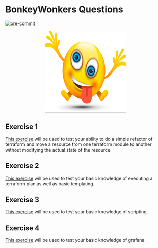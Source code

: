 # BonkeyWonkers Questions

[![pre-commit](https://github.com/gamethis/BonkeyWonkers/actions/workflows/pre-commit.yaml/badge.svg)](https://github.com/gamethis/BonkeyWonkers/actions/workflows/pre-commit.yaml)

<p align="center">
  <img src="./BonkeyWonkers.png" alt="Bonkey Wonkers" width="256" height="256" />
</p>

## Exercise 1

[This exercise](./exercise1/README.md) will be used to test your ability to do a
simple refactor of terraform and move a resource from one terraform
module to another without modifying the actual state of the resource.

## Exercise 2

[This exercise](./exercise2/README.md) will be used to test your basic
knowledge of executing a terraform plan as well as basic templating.

## Exercise 3

[This exercise](./exercise3/README.md) will be used to test your basic
knowledge of scripting.

## Exercise 4

[This exercise](./exercise4/README.md) will be used to test your basic
knowledge of grafana.
